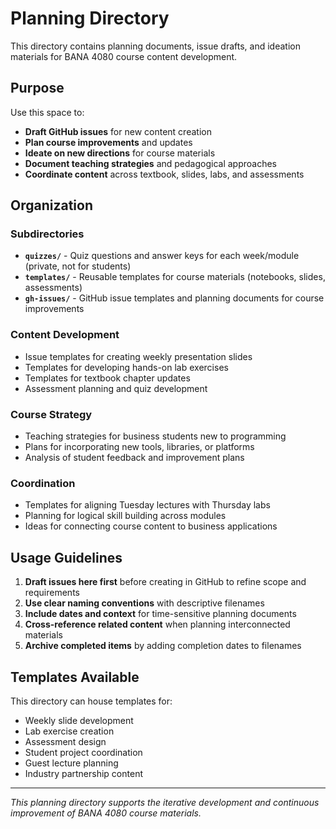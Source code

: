 # Planning Directory

This directory contains planning documents, issue drafts, and ideation materials for BANA 4080 course content development.

## Purpose

Use this space to:
- **Draft GitHub issues** for new content creation
- **Plan course improvements** and updates
- **Ideate on new directions** for course materials
- **Document teaching strategies** and pedagogical approaches
- **Coordinate content** across textbook, slides, labs, and assessments

## Organization

### Subdirectories
- **`quizzes/`** - Quiz questions and answer keys for each week/module (private, not for students)
- **`templates/`** - Reusable templates for course materials (notebooks, slides, assessments)
- **`gh-issues/`** - GitHub issue templates and planning documents for course improvements

### Content Development
- Issue templates for creating weekly presentation slides
- Templates for developing hands-on lab exercises  
- Templates for textbook chapter updates
- Assessment planning and quiz development

### Course Strategy
- Teaching strategies for business students new to programming
- Plans for incorporating new tools, libraries, or platforms
- Analysis of student feedback and improvement plans

### Coordination
- Templates for aligning Tuesday lectures with Thursday labs
- Planning for logical skill building across modules
- Ideas for connecting course content to business applications

## Usage Guidelines

1. **Draft issues here first** before creating in GitHub to refine scope and requirements
2. **Use clear naming conventions** with descriptive filenames
3. **Include dates and context** for time-sensitive planning documents
4. **Cross-reference related content** when planning interconnected materials
5. **Archive completed items** by adding completion dates to filenames

## Templates Available

This directory can house templates for:
- Weekly slide development
- Lab exercise creation  
- Assessment design
- Student project coordination
- Guest lecture planning
- Industry partnership content

---

*This planning directory supports the iterative development and continuous improvement of BANA 4080 course materials.*